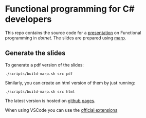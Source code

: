 # Functional programming for C# developers

This repo contains the source code for a [presentation](src/main.md) on Functional programming in _dotnet_.
The slides are prepared using [marp](https://marp.app/).

## Generate the slides

To generate a pdf version of the slides:
```shell
./scripts/build-marp.sh src pdf
```

Similarly, you can create an html version of them by just running:
```shell
./scripts/build-marp.sh src html
```

The latest version is hosted on [github pages](https://fabiolune.github.io/fp-for-csharp-devs/).

When using VSCode you can use the [official extensions](https://marketplace.visualstudio.com/items?itemName=marp-team.marp-vscode)